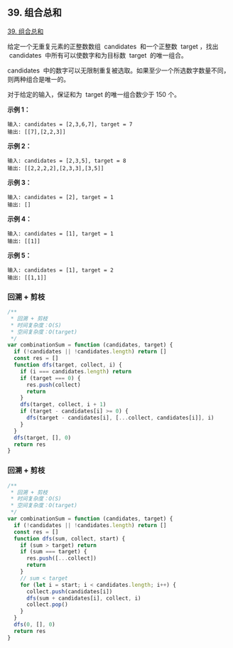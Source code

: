## 39. 组合总和

[39. 组合总和](https://leetcode-cn.com/problems/combination-sum/)

给定一个无重复元素的正整数数组  candidates  和一个正整数  target ，找出  candidates  中所有可以使数字和为目标数  target  的唯一组合。

candidates  中的数字可以无限制重复被选取。如果至少一个所选数字数量不同，则两种组合是唯一的。

对于给定的输入，保证和为  target 的唯一组合数少于 150 个。

**示例 1：**

```
输入: candidates = [2,3,6,7], target = 7
输出: [[7],[2,2,3]]
```

**示例 2：**

```
输入: candidates = [2,3,5], target = 8
输出: [[2,2,2,2],[2,3,3],[3,5]]
```

**示例 3：**

```
输入: candidates = [2], target = 1
输出: []
```

**示例 4：**

```
输入: candidates = [1], target = 1
输出: [[1]]
```

**示例 5：**

```
输入: candidates = [1], target = 2
输出: [[1,1]]
```

### 回溯 + 剪枝

```js
/**
 * 回溯 + 剪枝
 * 时间复杂度：O(S)
 * 空间复杂度：O(target)
 */
var combinationSum = function (candidates, target) {
  if (!candidates || !candidates.length) return []
  const res = []
  function dfs(target, collect, i) {
    if (i === candidates.length) return
    if (target === 0) {
      res.push(collect)
      return
    }
    dfs(target, collect, i + 1)
    if (target - candidates[i] >= 0) {
      dfs(target - candidates[i], [...collect, candidates[i]], i)
    }
  }
  dfs(target, [], 0)
  return res
}
```

### 回溯 + 剪枝

```js
/**
 * 回溯 + 剪枝
 * 时间复杂度：O(S)
 * 空间复杂度：O(target)
 */
var combinationSum = function (candidates, target) {
  if (!candidates || !candidates.length) return []
  const res = []
  function dfs(sum, collect, start) {
    if (sum > target) return
    if (sum === target) {
      res.push([...collect])
      return
    }
    // sum < target
    for (let i = start; i < candidates.length; i++) {
      collect.push(candidates[i])
      dfs(sum + candidates[i], collect, i)
      collect.pop()
    }
  }
  dfs(0, [], 0)
  return res
}
```
